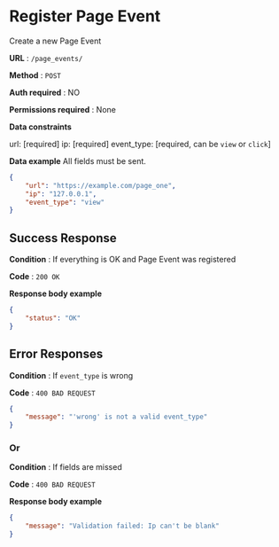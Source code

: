 # Register Page Event

Create a new Page Event

**URL** : `/page_events/`

**Method** : `POST`

**Auth required** : NO

**Permissions required** : None

**Data constraints**

url: [required]
ip: [required]
event_type: [required, can be `view` or `click`]

**Data example** All fields must be sent.

```json
{
	"url": "https://example.com/page_one",
	"ip": "127.0.0.1",
	"event_type": "view"
}
```

## Success Response

**Condition** : If everything is OK and Page Event was registered

**Code** : `200 OK`

**Response body example**

```json
{
	"status": "OK"
}
```

## Error Responses

**Condition** : If `event_type` is wrong

**Code** : `400 BAD REQUEST`

```json
{
	"message": "'wrong' is not a valid event_type"
}
```

### Or

**Condition** : If fields are missed

**Code** : `400 BAD REQUEST`

**Response body example**

```json
{
	"message": "Validation failed: Ip can't be blank"
}
```